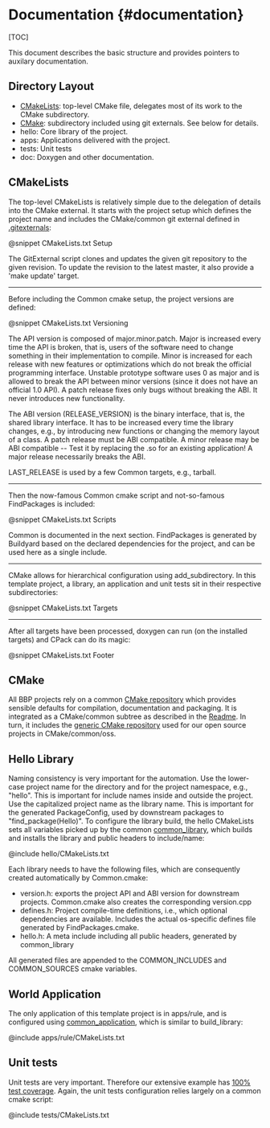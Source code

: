 Documentation {#documentation}
============

[TOC]

This document describes the basic structure and provides pointers to
auxilary documentation.

## Directory Layout

* [CMakeLists](https://bbpteam.epfl.ch/reps/common/Template.git/plain/CMakeLists.txt):
  top-level CMake file, delegates most of its work to the CMake subdirectory.
* [CMake](https://bbpteam.epfl.ch/reps/common/CMake.git/plain/README.md):
  subdirectory included using git externals. See below for details.
* hello: Core library of the project.
* apps: Applications delivered with the project.
* tests: Unit tests
* doc: Doxygen and other documentation.

## CMakeLists

The top-level CMakeLists is relatively simple due to the delegation of
details into the CMake external. It starts with the project setup which
defines the project name and includes the CMake/common git external
defined in
[.gitexternals](https://bbpteam.epfl.ch/reps/common/Template.git/plain/.gitexternals):

@snippet CMakeLists.txt Setup

The GitExternal script clones and updates the given git repository to
the given revision. To update the revision to the latest master, it also
provide a 'make update' target.

- - -

Before including the Common cmake setup, the project versions are
defined:

@snippet CMakeLists.txt Versioning

The API version is composed of major.minor.patch. Major is increased
every time the API is broken, that is, users of the software need to
change something in their implementation to compile. Minor is increased
for each release with new features or optimizations which do not break
the official programming interface. Unstable prototype software uses 0
as major and is allowed to break the API between minor versions (since
it does not have an official 1.0 API). A patch release fixes only bugs
without breaking the ABI. It never introduces new functionality.

The ABI version (RELEASE_VERSION) is the binary interface, that is, the
shared library interface. It has to be increased every time the library
changes, e.g., by introducing new functions or changing the memory
layout of a class. A patch release must be ABI compatible. A minor
release may be ABI compatible -- Test it by replacing the .so for an
existing application!  A major release necessarily breaks the ABI.

LAST_RELEASE is used by a few Common targets, e.g., tarball.

- - -

Then the now-famous Common cmake script and not-so-famous FindPackages
is included:

@snippet CMakeLists.txt Scripts

Common is documented in the next section. FindPackages is generated by
Buildyard based on the declared dependencies for the project, and can be
used here as a single include.

- - -

CMake allows for hierarchical configuration using add_subdirectory. In
this template project, a library, an application and unit tests sit in
their respective subdirectories:

@snippet CMakeLists.txt Targets

- - -

After all targets have been processed, doxygen can run (on the installed
targets) and CPack can do its magic:

@snippet CMakeLists.txt Footer

## CMake

All BBP projects rely on a common
[CMake repository](https://bbpteam.epfl.ch/reps/common/CMake.git/) which
provides sensible defaults for compilation, documentation and
packaging. It is integrated as a CMake/common subtree as described in
the
[Readme](https://bbpteam.epfl.ch/reps/common/CMake.git/plain/README.md). In
turn, it includes the
[generic CMake repository](https://github.com/Eyescale/CMake#readme)
used for our open source projects in CMake/common/oss.

## Hello Library

Naming consistency is very important for the automation. Use the
lower-case project name for the directory and for the project namespace,
e.g., "hello". This is important for include names inside and outside
the project. Use the capitalized project name as the library name. This
is important for the generated PackageConfig, used by downstream
packages to "find_package(Hello)". To configure the library build, the
hello CMakeLists sets all variables picked up by the common
[common_library](https://github.com/Eyescale/CMake/blob/master/CommonLibrary.cmake),
which builds and installs the library and public headers to
include/name:

@include hello/CMakeLists.txt

Each library needs to have the following files, which are consequently
created automatically by Common.cmake:

* version.h: exports the project API and ABI version for downstream
  projects. Common.cmake also creates the corresponding version.cpp
* defines.h: Project compile-time definitions, i.e., which optional
  dependencies are available. Includes the actual os-specific defines
  file generated by FindPackages.cmake.
* hello.h: A meta include including all public headers, generated by
  common_library

All generated files are appended to the COMMON_INCLUDES and
COMMON_SOURCES cmake variables.

## World Application

The only application of this template project is in apps/rule, and is
configured using
[common_application](https://github.com/Eyescale/CMake/blob/master/CommonApplication.cmake),
which is similar to build_library:

@include apps/rule/CMakeLists.txt

## Unit tests

Unit tests are very important. Therefore our extensive example has
[100% test coverage](CoverageReport/index.html). Again, the unit tests
configuration relies largely on a common cmake script:

@include tests/CMakeLists.txt
